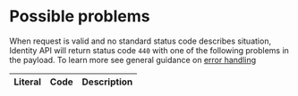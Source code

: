    
Possible problems
=================

When request is valid and no standard status code describes situation, Identity API will return status code `440` with one of the following problems in the payload. 
To learn more see general guidance on [error handling]()

Literal | Code | Description
-------:| ----:| -----------:
